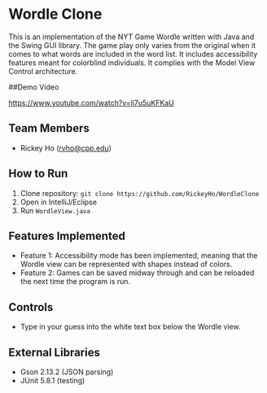 # Wordle Clone  

This is an implementation of the NYT Game Wordle written with Java and the Swing GUI library. The game play only varies from the original when it comes to what words are included in the word list. It includes accessibility features meant for colorblind individuals. It complies with the Model View Control architecture.  

##Demo Video

https://www.youtube.com/watch?v=li7u5uKFKaU

## Team Members
- Rickey Ho (rvho@cpp.edu)

## How to Run
1. Clone repository: `git clone https://github.com/RickeyHo/WordleClone`
2. Open in IntelliJ/Eclipse
4. Run `WordleView.java`

## Features Implemented
- Feature 1: Accessibility mode has been implemented, meaning that the Wordle view can be represented with shapes instead of colors. 
- Feature 2: Games can be saved midway through and can be reloaded the next time the program is run.


## Controls
- Type in your guess into the white text box below the Wordle view.


## External Libraries
- Gson 2.13.2 (JSON parsing)
- JUnit 5.8.1 (testing)
